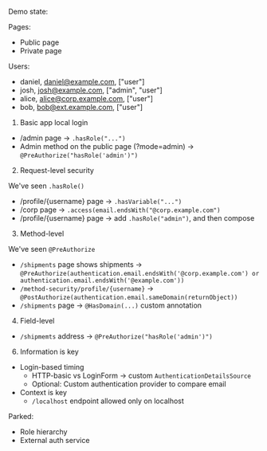 Demo state:

Pages:

- Public page
- Private page

Users:

- daniel, daniel@example.com, ["user"]
- josh, josh@example.com, ["admin", "user"]
- alice, alice@corp.example.com, ["user"]
- bob, bob@ext.example.com, ["user"]

1. Basic app local login

- /admin page -> `.hasRole("...")`
- Admin method on the public page (?mode=admin) -> `@PreAuthorize("hasRole('admin')")`

2. Request-level security

We've seen `.hasRole()`

- /profile/{username} page -> `.hasVariable("...")`
- /corp page -> `.access(email.endsWith("@corp.example.com")`
- /profile/{username} page -> add `.hasRole("admin")`, and then compose

3. Method-level

We've seen `@PreAuthorize`

- `/shipments` page shows shipments ->
  `@PreAuthorize(authentication.email.endsWith('@corp.example.com') or authentication.email.endsWith('@example.com')) `
- `/method-security/profile/{username}` -> `@PostAuthorize(authentication.email.sameDomain(returnObject))`
- `/shipments` page -> `@HasDomain(...)` custom annotation

4. Field-level

- `/shipmemts` address -> `@PreAuthorize("hasRole('admin')")`

6. Information is key

- Login-based timing
    - HTTP-basic vs LoginForm -> custom `AuthenticationDetailsSource`
    - Optional: Custom authentication provider to compare email
- Context is key
    - `/localhost` endpoint allowed only on localhost

Parked:

- Role hierarchy
- External auth service